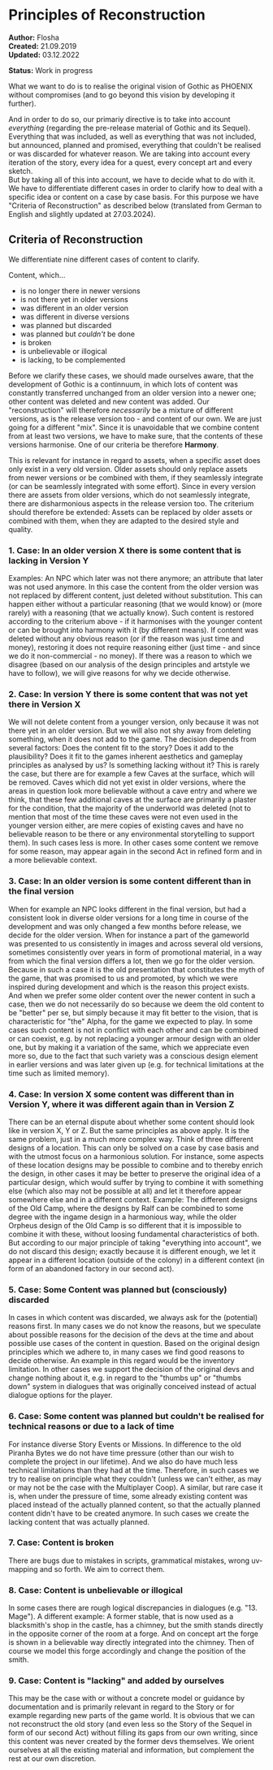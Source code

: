 # Principles of Reconstruction 

**Author:** Flosha  
**Created:** 21.09.2019  
**Updated:** 03.12.2022  

**Status:** <span class="changed">Work in progress</span>  


What we want to do is to realise the original vision of Gothic as PHOENIX without compromises (and to go beyond this vision by developing it further). 

And in order to do so, our primariy directive is to take into account *everything* (regarding the pre-release material of Gothic and its Sequel). Everything that was included, as well as everything that was not included, but announced, planned and promised, everything that couldn't be realised or was discarded for whatever reason. We are taking into account every iteration of the story, every idea for a quest, every concept art and every sketch.  
But by taking all of this into account, we have to decide what to do with it. We have to differentiate different cases in order to clarify how to deal with a specific idea or content on a case by case basis. For this purpose we have "Criteria of Reconstruction" as described below (translated from German to English and slightly updated at 27.03.2024).


## Criteria of Reconstruction

We differentiate nine different cases of content to clarify.

Content, which...
* is no longer there in newer versions
* is not there yet in older versions
* was different in an older version
* was different in diverse versions
* was planned but discarded
* was planned but *couldn't* be done
* is broken
* is unbelievable or illogical
* is lacking, to be complemented

Before we clarify these cases, we should made ourselves aware, that the development of Gothic is a continnuum, in which lots of content was constantly transferred unchanged from an older version into a newer one; other content was deleted and new content was added. Our "reconstruction" will therefore *necessarily* be a mixture of different versions, as is the release version too - and content of our own. We are just going for a different "mix". Since it is unavoidable that we combine content from at least two versions, we have to make sure, that the contents of these versions harmonise. One of our criteria be therefore **Harmony**.

This is relevant for instance in regard to assets, when a specific asset does only exist in a very old version. Older assets should only replace assets from newer versions or be combined with them, if they seamlessly integrate (or can be seamlessly integrated with some effort). Since in every version there are assets from older versions, which do not seamlessly integrate, there are disharmonious aspects in the release version too. The criterium should therefore be extended: Assets can be replaced by older assets or combined with them, when they are adapted to the desired style and quality. 


### 1. Case: In an older version X there is some content that is lacking in Version Y

Examples: An NPC which later was not there anymore; an attribute that later was not used anymore. In this case the content from the older version was not replaced by different content, just deleted without substitution. This can happen either without a particular reasoning (that we would know) or (more rarely) with a reasoning (that we actually know). Such content is restored according to the criterium above - if it harmonises with the younger content or can be brought into harmony with it (by different means). If content was deleted without any obvious reason (or if the reason was just time and money), restoring it does not require reasoning either (just time - and since we do it non-commercial - no money). If there was a reason to which we disagree (based on our analysis of the design principles and artstyle we have to follow), we will give reasons for why we decide otherwise.


### 2. Case: In version Y there is some content that was not yet there in Version X

We will not delete content from a younger version, only because it was not there yet in an older version. But we will also not shy away from deleting something, when it does not add to the game. The decision depends from several factors: Does the content fit to the story? Does it add to the plausibility? Does it fit to the games inherent aesthetics and gameplay principles as analysed by us? Is something lacking without it? This is rarely the case, but there are for example a few Caves at the surface, which will be removed. Caves which did not yet exist in older versions, where the areas in question look more believable without a cave entry and where we think, that these few additional caves at the surface are primarily a plaster for the condition, that the majority of the underworld was deleted (not to mention that most of the time these caves were not even used in the younger version either, are mere copies of existing caves and have no believable reason to be there or any environmental storytelling to support them). In such cases less is more. In other cases some content we remove for some reason, may appear again in the second Act in refined form and in a more believable context. 


### 3. Case: In an older version is some content different than in the final version

When for example an NPC looks different in the final version, but had a consistent look in diverse older versions for a long time in course of the development and was only changed a few months before release, we decide for the older version. When for instance a part of the gameworld was presented to us consistently in images and across several old versions, sometimes consistently over years in form of promotional material, in a way from which the final version differs a lot, then we go for the older version. Because in such a case it is the old presentation that constitutes the myth of the game, that was promised to us and promoted, by which we were inspired during development and which is the reason this project exists. 
And when we prefer some older content over the newer content in such a case, then we do not necessarily do so because we deem the old content to be "better" per se, but simply because it may fit better to the vision, that is characteristic for "the" Alpha, for the game we expected to play. In some cases such content is not in conflict with each other and can be combined or can coexist, e.g. by not replacing a younger armour design with an older one, but by making it a variation of the same, which we appreciate even more so, due to the fact that such variety was a conscious design element in earlier versions and was later given up (e.g. for technical limitations at the time such as limited memory). 


### 4. Case: In version X some content was different than in Version Y, where it was different again than in Version Z

There can be an eternal dispute about whether some content should look like in version X, Y or Z. But the same principles as above apply. It is the same problem, just in a much more complex way. Think of three different designs of a location. This can only be solved on a case by case basis and with the utmost focus on a harmonious solution. For instance, some aspects of these location designs may be possible to combine and to thereby enrich the design, in other cases it may be better to preserve the original idea of a particular design, which would suffer by trying to combine it with something else (which also may not be possible at all) and let it therefore appear somewhere else and in a different context. Example: The different designs of the Old Camp, where the designs by Ralf can be combined to some degree with the ingame design in a harmonious way, while the older Orpheus design of the Old Camp is so different that it is impossible to combine it with these, without loosing fundamental characteristics of both. But according to our major principle of taking "everything into account", we do not discard this design; exactly because it is different enough, we let it appear in a different location (outside of the colony) in a different context (in form of an abandoned factory in our second act). 


### 5. Case: Some Content was planned but (consciously) discarded

In cases in which content was discarded, we always ask for the (potential) reasons first. In many cases we do not know the reasons, but we speculate about possible reasons for the decision of the devs at the time and about possible use cases of the content in question. Based on the original design principles which we adhere to, in many cases we find good reasons to decide otherwise. An example in this regard would be the inventory limitation. In other cases we support the decision of the original devs and change nothing about it, e.g. in regard to the "thumbs up" or "thumbs down" system in dialogues that was originally conceived instead of actual dialogue options for the player. 


### 6. Case: Some content was planned but couldn't be realised for technical reasons or due to a lack of time

For instance diverse Story Events or Missions. In difference to the old Piranha Bytes we do not have time pressure (other than our wish to complete the project in our lifetime). And we also do have much less technical limitations than they had at the time. Therefore, in such cases we try to realise on principle what they couldn't (unless we can't either, as may or may not be the case with the Multiplayer Coop). A similar, but rare case it is, when under the pressure of time, some already existing content was placed instead of the actually planned content, so that the actually planned content didn't have to be created anymore. In such cases we create the lacking content that was actually planned. 


### 7. Case: Content is broken

There are bugs due to mistakes in scripts, grammatical mistakes, wrong uv-mapping and so forth. We aim to correct them. 


### 8. Case: Content is unbelievable or illogical

In some cases there are rough logical discrepancies in dialogues (e.g. "13. Mage"). A different example: A former stable, that is now used as a blacksmith's shop in the castle, has a chimney, but the smith stands directly in the opposite corner of the room at a forge. And on concept art the forge is shown in a believable way directly integrated into the chimney. Then of course we model this forge accordingly and change the position of the smith.  


### 9. Case: Content is "lacking" and added by ourselves

This may be the case with or without a concrete model or guidance by documentation and is primarily relevant in regard to the Story or for example regarding new parts of the game world. It is obvious that we can not reconstruct the old story (and even less so the Story of the Sequel in form of our second Act) without filling its gaps from our own writing, since this content was never created by the former devs themselves. We orient ourselves at all the existing material and information, but complement the rest at our own discretion. 

